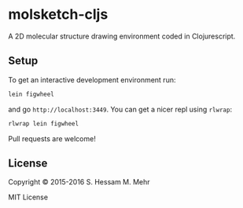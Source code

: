 # molsketch-cljs

A 2D molecular structure drawing environment coded in Clojurescript.

## Setup

To get an interactive development environment run:

```bash
lein figwheel
```

and go `http://localhost:3449`. You can get a nicer repl using `rlwrap`:

```bash
rlwrap lein figwheel
```

Pull requests are welcome!

## License

Copyright © 2015-2016 S. Hessam M. Mehr

MIT License
